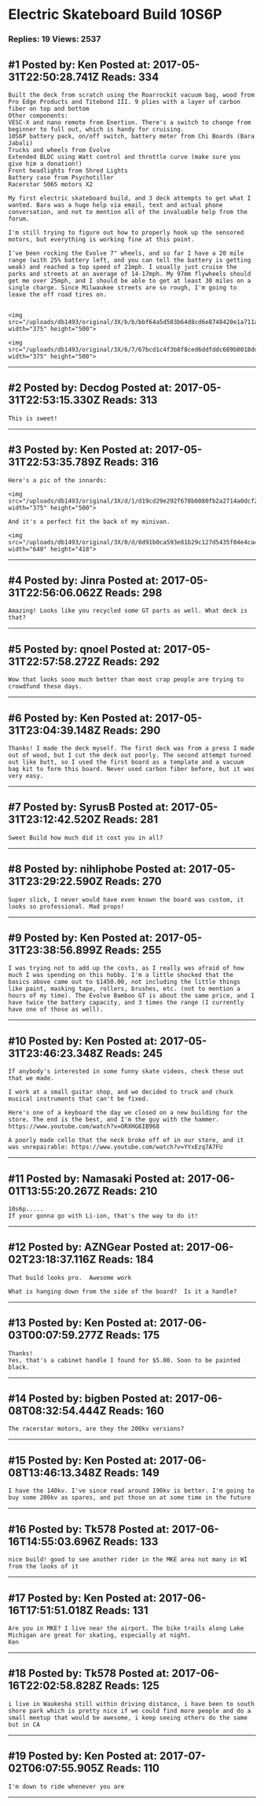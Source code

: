# Electric Skateboard Build 10S6P

### Replies: 19 Views: 2537

## \#1 Posted by: Ken Posted at: 2017-05-31T22:50:28.741Z Reads: 334

```
Built the deck from scratch using the Roarrockit vacuum bag, wood from Pro Edge Products and Titebond III. 9 plies with a layer of carbon fiber on top and bottom
Other components:
VESC-X and nano remote from Enertion. There's a switch to change from beginner to full out, which is handy for cruising. 
10S6P battery pack, on/off switch, battery meter from Chi Boards (Bara Jabali)
Trucks and wheels from Evolve
Extended BLDC using Watt control and throttle curve (make sure you give him a donation!)
Front headlights from Shred Lights
Battery case from Psychotiller
Racerstar 5065 motors X2

My first electric skateboard build, and 3 deck attempts to get what I wanted. Bara was a huge help via email, text and actual phone conversation, and not to mention all of the invaluable help from the forum.

I'm still trying to figure out how to properly hook up the sensored motors, but everything is working fine at this point.

I've been rocking the Evolve 7" wheels, and so far I have a 20 mile range (with 25% battery left, and you can tell the battery is getting weak) and reached a top speed of 21mph. I usually just cruise the parks and streets at an average of 14-17mph. My 97mm flywheels should get me over 25mph, and I should be able to get at least 30 miles on a single charge. Since Milwaukee streets are so rough, I'm going to leave the off road tires on.


<img src="/uploads/db1493/original/3X/b/b/bbf64a5d503b64d8cd6e8748420e1a711ad17333.jpg" width="375" height="500">

<img src="/uploads/db1493/original/3X/6/7/67bcd1c4f3b8f8ced6ddfddc689b0018ddddbd62.jpg" width="375" height="500">
```

---
## \#2 Posted by: Decdog Posted at: 2017-05-31T22:53:15.330Z Reads: 313

```
This is sweet!
```

---
## \#3 Posted by: Ken Posted at: 2017-05-31T22:53:35.789Z Reads: 316

```
Here's a pic of the innards:

<img src="/uploads/db1493/original/3X/d/1/d19cd29e292f678b6080fb2a2714a0dcf288fac3.jpg" width="375" height="500">

And it's a perfect fit the back of my minivan.

<img src="/uploads/db1493/original/3X/0/d/0d91b0ca593e81b29c127d5435f04e4ca4e37807.jpg" width="640" height="418">
```

---
## \#4 Posted by: Jinra Posted at: 2017-05-31T22:56:06.062Z Reads: 298

```
Amazing! Looks like you recycled some GT parts as well. What deck is that?
```

---
## \#5 Posted by: qnoel Posted at: 2017-05-31T22:57:58.272Z Reads: 292

```
Wow that looks sooo much better than most crap people are trying to crowdfund these days.
```

---
## \#6 Posted by: Ken Posted at: 2017-05-31T23:04:39.148Z Reads: 290

```
Thanks! I made the deck myself. The first deck was from a press I made out of wood, but I cut the deck out poorly. The second attempt turned out like butt, so I used the first board as a template and a vacuum bag kit to form this board. Never used carbon fiber before, but it was very easy.
```

---
## \#7 Posted by: SyrusB Posted at: 2017-05-31T23:12:42.520Z Reads: 281

```
Sweet Build how much did it cost you in all?
```

---
## \#8 Posted by: nihliphobe Posted at: 2017-05-31T23:29:22.590Z Reads: 270

```
Super slick, I never would have even known the board was custom, it looks so professional. Mad props!
```

---
## \#9 Posted by: Ken Posted at: 2017-05-31T23:38:56.899Z Reads: 255

```
I was trying not to add up the costs, as I really was afraid of how much I was spending on this hobby. I'm a little shocked that the basics above came out to $1450.00, not including the little things like paint, masking tape, rollers, brushes, etc. (not to mention a hours of my time). The Evolve Bamboo GT is about the same price, and I have twice the battery capacity, and 3 times the range (I currently have one of those as well).
```

---
## \#10 Posted by: Ken Posted at: 2017-05-31T23:46:23.348Z Reads: 245

```
If anybody's interested in some funny skate videos, check these out that we made.

I work at a small guitar shop, and we decided to truck and chuck musical instruments that can't be fixed.

Here's one of a keyboard the day we closed on a new building for the store. The end is the best, and I'm the guy with the hammer. https://www.youtube.com/watch?v=ORXHG6IB968

A poorly made cello that the neck broke off of in our store, and it was unrepairable: https://www.youtube.com/watch?v=YYxEzq7A7FU
```

---
## \#11 Posted by: Namasaki Posted at: 2017-06-01T13:55:20.267Z Reads: 210

```
10s6p.....
If your gonna go with Li-ion, that's the way to do it!
```

---
## \#12 Posted by: AZNGear Posted at: 2017-06-02T23:18:37.116Z Reads: 184

```
That build looks pro.  Awesome work

What is hanging down from the side of the board?  Is it a handle?
```

---
## \#13 Posted by: Ken Posted at: 2017-06-03T00:07:59.277Z Reads: 175

```
Thanks!
Yes, that's a cabinet handle I found for $5.00. Soon to be painted black.
```

---
## \#14 Posted by: bigben Posted at: 2017-06-08T08:32:54.444Z Reads: 160

```
The racerstar motors, are they the 200kv versions?
```

---
## \#15 Posted by: Ken Posted at: 2017-06-08T13:46:13.348Z Reads: 149

```
I have the 140kv. I've since read around 190kv is better. I'm going to buy some 200kv as spares, and put those on at some time in the future
```

---
## \#16 Posted by: Tk578 Posted at: 2017-06-16T14:55:03.696Z Reads: 133

```
nice build! good to see another rider in the MKE area not many in WI from the looks of it
```

---
## \#17 Posted by: Ken Posted at: 2017-06-16T17:51:51.018Z Reads: 131

```
Are you in MKE? I live near the airport. The bike trails along Lake Michigan are great for skating, especially at night.
Ken
```

---
## \#18 Posted by: Tk578 Posted at: 2017-06-16T22:02:58.828Z Reads: 125

```
i live in Waukesha still within driving distance, i have been to south shore park which is pretty nice if we could find more people and do a small meetup that would be awesome, i keep seeing others do the same but in CA
```

---
## \#19 Posted by: Ken Posted at: 2017-07-02T06:07:55.905Z Reads: 110

```
I'm down to ride whenever you are
```

---
